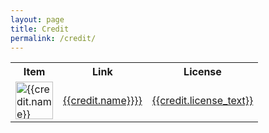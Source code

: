 ```yaml
---
layout: page
title: Credit
permalink: /credit/
---
```


<table>
  <tr>
    <th>Item</th>
    <th>Link</th>
    <th>License</th>
  </tr>
  <tr>
    <td><img src="{{credit.image}}" alt="{{credit.name}}" width="60" height="60"> </td>
    <td><a href="{{credit.link}}">{{credit.name}}}}</a></td>
    <td><a href="{{credit.license_link}}">{{credit.license_text}}</a></td>
  </tr>
</table>